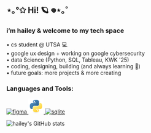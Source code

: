 <h2 align="left"> ⋆｡°✩ Hi! 🪐 𖦹⋆｡˚ </h2> 

<h3 align="left"> i’m hailey & welcome to my tech space</h3>
<p align="left">
• cs student @ UTSA 💻 <br>
• google ux design + working on google cybersecurity <br>
• data Science (Python, SQL, Tableau, KWK '25) <br>
• coding, designing, building (and always learning 🌱) <br>
• future goals: more projects & more creating 
</p>

<h3 align="left">Languages and Tools:</h3>

<p align="left">
  <a href="https://www.figma.com/" target="_blank" rel="noreferrer">
    <img src="https://www.vectorlogo.zone/logos/figma/figma-icon.svg" alt="figma" width="40" height="40"/>
  </a> 
  <a href="https://www.python.org" target="_blank" rel="noreferrer">
    <img src="https://raw.githubusercontent.com/devicons/devicon/master/icons/python/python-original.svg" alt="python" width="40" height="40"/>
  </a> 
  <a href="https://www.sqlite.org/" target="_blank" rel="noreferrer">
    <img src="https://www.vectorlogo.zone/logos/sqlite/sqlite-icon.svg" alt="sqlite" width="40" height="40"/>
  </a>
</p>

![hailey's GitHub stats](https://github-readme-stats.vercel.app/api?username=haileybella&icons=true&hide=contribs,prs&cache_seconds=86400&theme=prussian)
